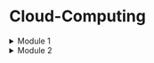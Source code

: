 # Cloud-Computing

<details>
<summary> Module 1 </summary>

# Introduction to cloud computing 

* The impact of cloud computing on businesses across industries cannot be overstated.
* It has revolutionized the way organizations operate, offering essential features like on-demand access to computing power and storage, virtually unlimited scalability, and flexible pricing models.
* As a result, startups have been able to disrupt established industry players, while established businesses have leveraged the cloud to enhance their capabilities and rapidly transform their processes.
* Initially, the adoption of cloud technologies focused primarily on cost reduction and shifting technology expenditures from capital to operational expenses.
* Cloud vendors prioritized lowering costs for standard computing and storage resources.
* While cost reduction remains a significant factor in cloud adoption, companies now recognize the potential of cloud services to drive business transformation.
* As a result, most organizations have embraced a pragmatic hybrid cloud strategy, utilizing a combination of public and private cloud services based on their specific business needs.
* They retain critical applications within their data centers while leveraging innovative SoThe cloud market has evolved to cater to diverse customer requirements.
* Cloud providers now specialize in specific areas to deliver unique value to customers.ftware as a Service (SaaS) applications and cloud infrastructure services.
* The cloud market has evolved to cater to diverse customer requirements. Cloud providers now specialize in specific areas to deliver unique value to customers.
* Some focus on offering machine learning services, while others specialize in governance cloud services.
* Additionally, a range of cloud storage services is available from various vendors.

# Five characteristics defined by the National Institute of Standards and Technology
# ON-Demand Self-Service

* Consumers can provision resources as needed and automatically. Cloud services consumers can provision services on an as-needed basis, without the need to work with the CSP (Cloud service provider) directly.
* These resources might include additional compute power, additional storage, new websites, or even database services.
* The consumer can expand (or reduce) these services without the need for human assistance from the CSP.

# Broad Network Access

* Services are available across the network from commonly available clients.
* Client devices and traditional server deployments are able to access cloud-based resources across the network.
* The network might include the local on-premises network or the Internet, or both. Cloud resources have the potential to be globally accessible.

# Resource Pooling

* The cloud service provider (CSP) pools resources in a multitenant model and adjusts resource allocation on an on-demand basis, and the specific distribution of hardware resources is abstracted from the consumer.
* CSPs pool network, storage, and compute capabilities and then dynamically and automatically allocate those resources to consumers on an on-demand basis.
* The consumers do not know (or care) where the resources might physically be located.
* The next time those services are used by the consumer, the resource locations might have changed.
* The CSP manages the resources and maximizes their use.

# Rapid Elasticity

* Resources are provisioned and released to adjust for changes in demand and consumption.
* This process may be automatic or manual.
* Server resources in a traditional model are purchased as a capital expenditure, and whether or not those resources are efficiently utilized, their cost and capabilities are fixed.
* In some business models, resource needs change throughout the year.
* For example, retail demand is significantly higher during some parts of the year than others.
* With cloud-based computing, resources are dynamically allocated, making for far more efficient utilization of those resources.
* Servers that might have been underutilized for most of the year no longer need to be purchased and maintained.

# Measured Service

* Metering of resources is monitored, controlled, and billable. CSPs meter the utilization of their resources.
* This metering permits more efficient and dynamic resource allocation.
* It also permits the CSPs to bill consumers accurately for exactly the quantity of resources consumed.
  

# Cloud Computing Ecosystems 

# This ecosystem consists of three categories of players:

# Consumers of Services

* Microsoft OneDrive: OneDrive is a file hosting and synchronization service offered by Microsoft.
* It enables users to store and share files and access them from any device, including PCs, Macs, and mobile devices.
* Google Drive: Google Drive is a cloud storage and file backup service provided by Google.
* It offers free storage space for personal use and allows users to store files, collaborate on documents, and share files with others.
* iCloud: iCloud is a cloud storage and synchronization service provided by Apple.
* It allows users to store their photos, videos, documents, and other files and access them across Apple devices.
* Microsoft OneDrive: OneDrive is a file hosting and synchronization service offered by Microsoft.
* It enables users to store and share files and access them from any device, including PCs, Macs, and mobile devices.

# Provider of Services

* Amazon Web Services (AWS): AWS is a comprehensive cloud computing platform provided by Amazon.
* It offers a wide array of services, including computing power, storage, databases, networking, analytics, machine learning, and more.
* Google Cloud Platform (GCP): GCP is a suite of cloud computing services offered by Google.
* Microsoft Azure: Azure is a cloud computing platform offered by Microsoft.
* It provides a range of services for building, deploying, and managing applications and services through Microsoft-managed data centers.
* Google Cloud Platform (GCP): GCP is a suite of cloud computing services offered by Google.
* It provides infrastructure, storage, AI, machine learning, data analytics, and other services to help businesses scale and innovate.
* IBM Cloud: IBM Cloud is a collection of cloud computing services provided by IBM.
* It offers infrastructure, platform, and software as a service (IaaS, PaaS, and SaaS) solutions, along with tools for data analytics, AI, and blockchain.
* Oracle Cloud Infrastructure: Oracle Cloud Infrastructure is an IaaS platform offered by Oracle.
* It provides a broad range of cloud services, including compute, storage, networking, database, and applications, with a focus on enterprise workloads.
* Alibaba Cloud: Alibaba Cloud is the cloud computing arm of Alibaba Group, a Chinese multinational conglomerate.
* It offers a wide range of cloud services, including computing, storage, networking, database, AI, and security, with a strong presence in the Asia-Pacific region.

# Designer of Services

* Accenture: Accenture is a global professional services company that offers cloud consulting and implementation services.
* They help businesses design and deploy cloud solutions, leveraging their expertise in cloud architecture, migration, and management.
* Deloitte: Deloitte is a multinational professional services firm that provides cloud technology consulting and implementation services.
* They assist organizations in developing cloud strategies, designing architectures, and implementing cloud solutions across various industries.
* Capgemini: Capgemini is a global consulting and technology services company that offers cloud transformation services.
* They help businesses design and implement cloud architectures, optimize cloud environments, and enable digital transformation through cloud technologies.
* IBM: IBM is a leading technology company that provides cloud consulting and design services.
* They assist organizations in designing hybrid cloud architectures, implementing cloud-based applications, and leveraging emerging technologies like AI and blockchain.
* PricewaterhouseCoopers (PwC): PwC is a multinational professional services firm that offers cloud technology consulting services.
* They help businesses design and implement cloud strategies, optimize cloud operations, and ensure compliance and security in cloud environments.
* Cognizant: Cognizant is an IT services and consulting company that provides cloud technology services.
* They help organizations design and implement cloud-based solutions, migrate applications to the cloud, and optimize cloud infrastructure.
* Wipro: Wipro is a global IT consulting and services company that offers cloud consulting and implementation services.
* They assist businesses in designing cloud strategies, developing cloud-native applications, and ensuring seamless cloud integration.
* Tata Consultancy Services (TCS): TCS is an IT services and consulting company that provides cloud technology solutions.
* They assist organizations in cloud strategy development, cloud architecture design, and implementing cloud-based applications and services.
* They help businesses design and implement cloud solutions, migrate applications to the cloud, and optimize cloud infrastructure for improved performance.
* DXC Technology: DXC Technology is an IT services company that provides cloud consulting and implementation services.
* They assist organizations in designing cloud architectures, migrating applications to the cloud, and managing cloud environments.

# Understaing Cloud Concepts 

# Cloud computing

* Is a method of providing shared computing resources, including applications, computing, storage, networking, development, and deployment platforms as well as business processes.
* Cloud computing makes computing resources easier to use by providing standardization and automation.

# Standardization

* Is the implementation of services using a consistent approach supported by a set of consistent interfaces.
* Likewise, the cloud generally requires that processes be implemented through the use of automation.

# Automation

* Is a process that’s triggered based on business rules, resource availability, and security demands.
*  Automation is required to support a self-service provisioning model. To promote efficiency, automation can ensure that after a provisioned service is no longer needed, it is returned to the resource pool.
* This type of rules-based automation can help with capacity planning and overall workload management. 

# Cloud Components and Clients

1. CSP data center - Hosts cloud services
2. Client - Means of access to cloud services for consumer.
3. Network - Path between cloud services and client devices

* Leading cloud service providers (CSPs), like Microsoft and Amazon, operate a vast network of data centers worldwide.
* These data centers are designed with redundancy, ensuring reliable power supply, internet connectivity, and physical security.
*  It is within these data centers that cloud services are hosted, providing a range of functionalities.
*  Cloud services cater to a wide range of consumers, encompassing individuals and businesses alike, on various platforms.
* These services can include storage, email, e-commerce, office suites, and development environments, among others.
* Users can access these services from a multitude of devices, such as phones, tablets, traditional computers, Internet of Things (IoT) devices, and servers.
* The devices connecting to the cloud can be anything equipped with a network connection.
* The primary operating systems used on these client devices include Microsoft Windows, Apple macOS, Linux, iOS, and Android.

* The cloud service infrastructure can be managed internally by a single organization for its own use or managed by a CSP that provides services to many organizations.
* These two models can be combined into a hybrid solution. 



* Public cloud:  A CSP owns the cloud deployment and allocates its resources to external, unaffiliated customers. Those customers share the public cloud’s resources without knowing precisely where their data is in relation to that of any other organization.
*  Private cloud:  Services are provided to only a single organization.
* Hybrid cloud:  There is a combination of two or more private, public, or community deployments.

# The Public Cloud

* The public cloud is a set of hardware, networking, storage, services, applications, and interfaces owned and operated by a third party for use by other companies or individuals.
* CSPs offer public cloud services to virtually any customer. Customers use a subscription model to pay for access.
* These commercial providers or CSPs create a highly scalable data center that hides the details of the underlying infrastructure from the consumer, no customer has any real understanding of precisely where their resources or data may be at a given moment.
* In the background, the CSP dynamically reallocates resources throughout the data center to support the current demand.
* Public clouds are viable because they offer many options for computing, storage, and a rich set of other services.
* With many resources always available, public cloud consumers can quickly select, optimize, and use those resources that match the needs of the applications they will run in the public cloud.
* Most public cloud providers offer a wide variety of APIs and services, such as security, and specialized infrastructure to support specific workloads like Graphic Processor Units (GPUs) for data science, application development pipelines, and other technologies to support customer needs.
* All of these cloud services are available in an on-demand manner.
* Public cloud vendors are increasingly offering dedicated, non-multi-tenancy instances within their data center.

# The Private Cloud

* A private cloud is a set of hardware, networking, storage, services, applications, and interfaces owned and operated by an organization for the use of its employees, partners, or customers.
* A private cloud can be created and managed by a third party for the exclusive use of one enterprise.
* The organization retains complete control of the cloud deployment but can leverage the advantages of cloud technologies.
* This is especially viable for very large enterprises. The private cloud is a highly controlled environment not open for public consumption.
* Thus, a private cloud sits behind a firewall. The private cloud is highly automated with a focus on governance, security, and compliance.

* Increasingly, public cloud vendors are packaging their cloud services into appliances that can be installed within a customer’s on-premises data center behind the firewall.
* The appliance typically contains access to all of the cloud services that the cloud vendor offers on the public cloud.
* The consumption models for these appliance based on premises public clouds can vary — the vendor may manage and own the appliance and bill the client in the same way that they bill public cloud use, or the customer may own and maintain the appliance.
* This model of public cloud capabilities behind the firewall is quickly gaining traction.

  
# Cloud Architecture Considerations 

# Type of Constituents

* Cloud consumers:  The individuals and groups within your business unit that use different types of cloud services to get a task accomplished. A cloud consumer could be a developer using computing services from a public cloud.
* Direct customers:  Users who often take advantage of services that your business has created within a cloud environment. End users of your service have no idea that you are using a public or private cloud. As far as the users are concerned, they are interacting directly with your services and value.
* Cloud service provider:  Commercial vendors or companies that create their own capabilities. Commercial vendors sell their services to cloud consumers. In contrast, a company might decide to become an internal cloud service provider to its own employees, partners, and customers — either as an internal service or as a profit center. These providers also create applications or services for these environments.

* In contrast, if your organization is a cloud service provider, you will spend a lot more time architecting the elements.
* You also need to understand how to build applications and business services that are optimized for this environment.
* These service creators need to be concerned with consistency of the services that they are building so that they can support their customers — both short term and for the long run.

# Planning for Deployment

* The hybrid cloud is not a single architectural model; rather, it is a combination of a lot of different services that are located on different platforms.
* Therefore, there is no simple way to define a hybrid architecture. Instead, from an architectural perspective, it is important to look at the relationship among the services that are used together

* Cloud service providers might be a commercial company or a corporation that decides to become their own cloud service operator.
* Cloud providers may provide the underlying physical and virtualized resources needed to run various cloud services.
* They also may create the actual applications and business services that operate in these environments.

* The cloud provider has to support all the important cloud models.

# Latency and Performance

* When planning your hybrid model, you need to consider the overall performance of your platform, which means that you must monitor and measure your entire environment.
* Latency, or slow response or performance, is a constant concern for customers.
* For example, say that a critical issue for your business is the speed at which customers’ orders are confirmed.
* If you do not handle this issue efficiently, customers won’t be happy and may move to another supplier.
* So, you may want to keep transaction management running within a private cloud or data center environment.
* If you were to use a public cloud transaction management service, the latency involved in moving data between networks would cause service delays.
* So, you may want to keep transaction management running within a private cloud or data center environment.
* If you were to use a public cloud transaction management service, the latency involved in moving data between networks would cause service delays. 

# Security: Planning in Context

* When planning your hybrid environment, at the outset, you need to think about the security requirements for customers.
* You need to understand these considerations before you begin your design. So, make sure your cloud providers can match your requirements.

# Governance: Getting the right balance

* Like security, governance requirements will determine how you plan and architect your hybrid cloud environment.
* Many industries have rules of engagement that are considered best practices.
* Like security, governance requirements will determine how you plan and architect your hybrid cloud environment.
* Managing colocation: In the real world, compromise is a requirement for making computing perform well at an affordable price.
* In a perfect world, cost would never be an issue, but in complicated environments, compromise is a reality.
* The trick is to be able to manage across a hybrid environment that creates an architecturally balanced approach.
* So, when planning your hybrid cloud environment, you need to first select applications that fit well into the benefits and limitations of the cloud.
* Applications that do not match well for such a public cloud environment may need to stay on-premises, either on a traditional middleware deployment or in a private cloud environment.
* When companies or cloud creators have carefully architected their applications or services, they will be well positioned to support a hybrid cloud environment.

# Reliability in the Context of Change

* Companies looking at cloud computing typically assume that it is an all-or-nothing model. However, cloud computing is simply part of an overall distributed architectural plan.
* Within an architectural framework, determining business, performance, and customer goals is important, and to do so, you must consider all aspects of computing.

# Supporting a Dynamic Life Cycle

* The life cycle of cloud computing is different in many ways from the life cycle of a traditional computing environment.
* The architecture of the cloud environment is predicated on the ability to abstract the details away from users based on a services-oriented architecture.
* As a result of the cloud, you must think about the term life cycle in a new way.

* Think about an overall services-based model that breaks down traditional disconnected silos of applications, processes, and services.
* Think about creating an environment with fewer dependencies so that when you add new cloud services, you will have the flexibility to advance as the industry advances.
* Think about the performance requirements that will give your customers excellent experiences.
* Think about creating a predictable, safe, and well-governed environment that will support business operations in the long run.


  
</details>
<details>
<summary> Module 2 </summary>

# Microsoft Azure

* Microsoft’s computing platform is called Microsoft Azure, also known as Azure. The term Azure means sky blue color and is usually the typical color of “the cloud".
* Azure is a public cloud provider, but they also offer private, hybrid, and multi-cloud solutions to its users.
* Cloud services in Azure are designed to help its users build new and innovative cloud solutions that help solve our challenges in different areas.
* It allows us to build, develop, manage, and run resources like servers, databases, storage, or applications in multiple cloud environments.
* You can use it for different use-case scenarios in the cloud using the tools, programming languages, and frameworks that you prefer to use.
* Azure also provides edge computing, AI, and Machine Learning (ML) services that enable you to create smart and intelligent solutions with your existing or new applications.

# Benefits of a Cloud Provider

1. High availability - Microsoft Azure provides high availability and redundancy across all of its worldwide data centers offering a service-level agreement that ensures 99.95% availability.
2. Geo-distribution - Azure helps global enterprises by providing geo-distribution features. Geography-specific endpoints enable international enterprises to comply with regional compliance and regulations.
3. Scalability On-demand - When the demand for complexity, traffic, and data expands, there should be a flexible and quick way to handle such needs.
4. Reliability - The system or application hosted should function correctly even in the face of adversity (hardware or software faults, and even human error).
5. Elasticity - A capability to automatically scale cloud resources based on configuration or demand.
6. Disaster recovery - When your applications, data, and systems are hosted in Azure, you can be assured of secured end-to-end backup and disaster recovery solutions.
7. Flexibility - Cloud services in Azure give organizations flexibility by allowing them to use consumption pricing plans and full self-service management accessible anywhere.
8. Cost Management Tools - There are tools available for cost management in Azure and users can also set budget alerts for their resource groups and resources.
9. Advanced Compliance - Azure takes information security and compliance seriously with high standards to best serve its users.
10. High Level Cloud Security - Azure protects all stored data with world-class and advanced security. Data stored in Azure are protected with advanced encryption technologies. All data centers at Microsoft are equipped with extreme security with biometric scanners, multi-level authentication, and more.
11. OpEx vs. CapEx - Hosting to the cloud means an organization can save money from Capital Expenditures (CapEx) and only pay for Operational Expenditures (OpEx).
12. Consumption-based pricing model - Azure gives its users the flexibility of cost management by offering consumption-based (Pay-As-You-Go) pricing model in most of its cloud services.
13. No deep technical skills required - You and your organization do not need to be very skilled technically to get started using the cloud platform. Azure provides flexible and diverse options to give ease of use to its users.

# 
    

 








  
</details>
